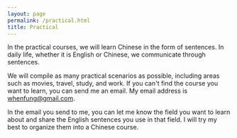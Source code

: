 ```yaml
---
layout: page
permalink: /practical.html
title: Practical
---
```


In the practical courses, we will learn Chinese in the form of sentences. In daily life, whether it is English or Chinese, we communicate through sentences.

We will compile as many practical scenarios as possible, including areas such as movies, travel, study, and work. If you can't find the course you want to learn, you can send me an email. My email address is whenfung@gmail.com.

In the email you send to me, you can let me know the field you want to learn about and share the English sentences you use in that field. I will try my best to organize them into a Chinese course.